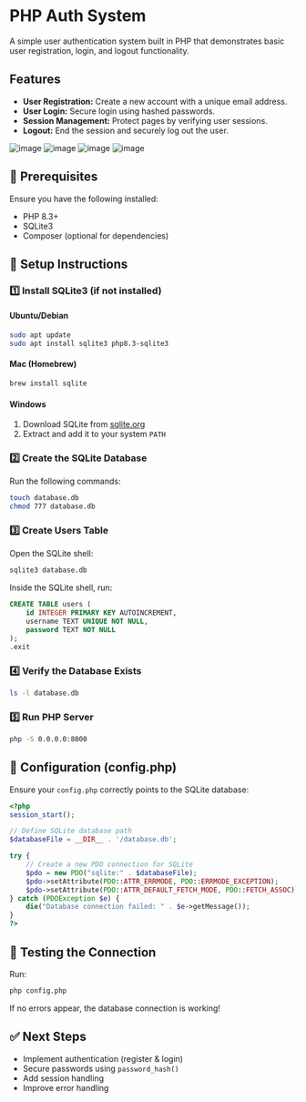 # PHP Auth System

A simple user authentication system built in PHP that demonstrates basic user registration, login, and logout functionality.

## Features

- **User Registration:** Create a new account with a unique email address.
- **User Login:** Secure login using hashed passwords.
- **Session Management:** Protect pages by verifying user sessions.
- **Logout:** End the session and securely log out the user.

![image](https://github.com/user-attachments/assets/b67a0c8d-c5f8-42eb-9529-1ac83bfcfdf8)
![image](https://github.com/user-attachments/assets/4ab7e478-9ad5-45e4-b1f1-95074abd27a2)
![image](https://github.com/user-attachments/assets/0cdcb5fd-0b11-4e83-8c4c-4cc4108bd3ff)
![image](https://github.com/user-attachments/assets/a832ae4b-5234-4822-a830-71d5d2990b4c)

## 📌 Prerequisites
Ensure you have the following installed:
- PHP 8.3+
- SQLite3
- Composer (optional for dependencies)

## 🚀 Setup Instructions

### 1️⃣ Install SQLite3 (if not installed)

#### **Ubuntu/Debian**
```sh
sudo apt update
sudo apt install sqlite3 php8.3-sqlite3
```

#### **Mac (Homebrew)**
```sh
brew install sqlite
```

#### **Windows**
1. Download SQLite from [sqlite.org](https://www.sqlite.org/download.html)
2. Extract and add it to your system `PATH`

### 2️⃣ Create the SQLite Database
Run the following commands:
```sh
touch database.db
chmod 777 database.db
```

### 3️⃣ Create Users Table
Open the SQLite shell:
```sh
sqlite3 database.db
```
Inside the SQLite shell, run:
```sql
CREATE TABLE users (
    id INTEGER PRIMARY KEY AUTOINCREMENT,
    username TEXT UNIQUE NOT NULL,
    password TEXT NOT NULL
);
.exit
```

### 4️⃣ Verify the Database Exists
```sh
ls -l database.db
```

### 5️⃣ Run PHP Server
```sh
php -S 0.0.0.0:8000
```

## 🔧 Configuration (config.php)
Ensure your `config.php` correctly points to the SQLite database:
```php
<?php
session_start();

// Define SQLite database path
$databaseFile = __DIR__ . '/database.db';

try {
    // Create a new PDO connection for SQLite
    $pdo = new PDO("sqlite:" . $databaseFile);
    $pdo->setAttribute(PDO::ATTR_ERRMODE, PDO::ERRMODE_EXCEPTION);
    $pdo->setAttribute(PDO::ATTR_DEFAULT_FETCH_MODE, PDO::FETCH_ASSOC);
} catch (PDOException $e) {
    die("Database connection failed: " . $e->getMessage());
}
?>
```

## 🏁 Testing the Connection
Run:
```sh
php config.php
```
If no errors appear, the database connection is working!

## ✅ Next Steps
- Implement authentication (register & login)
- Secure passwords using `password_hash()`
- Add session handling
- Improve error handling


